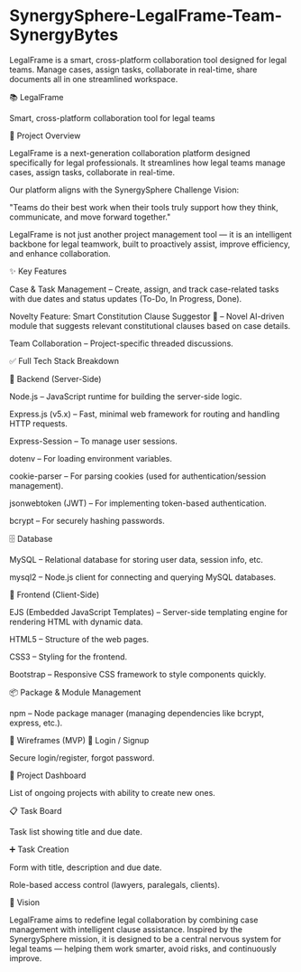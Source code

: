 # SynergySphere-LegalFrame-Team-SynergyBytes
LegalFrame is a smart, cross-platform collaboration tool designed for legal teams. Manage cases, assign tasks, collaborate in real-time, share documents all in one streamlined workspace.

📚 LegalFrame

Smart, cross-platform collaboration tool for legal teams

🚀 Project Overview

LegalFrame is a next-generation collaboration platform designed specifically for legal professionals. It streamlines how legal teams manage cases, assign tasks, collaborate in real-time.

Our platform aligns with the SynergySphere Challenge Vision:

"Teams do their best work when their tools truly support how they think, communicate, and move forward together."

LegalFrame is not just another project management tool — it is an intelligent backbone for legal teamwork, built to proactively assist, improve efficiency, and enhance collaboration.

✨ Key Features

Case & Task Management – Create, assign, and track case-related tasks with due dates and status updates (To-Do, In Progress, Done).

Novelty Feature: Smart Constitution Clause Suggestor 🧠 – Novel AI-driven module that suggests relevant constitutional clauses based on case details.

Team Collaboration – Project-specific threaded discussions.


✅ Full Tech Stack Breakdown

🔧 Backend (Server-Side)

Node.js – JavaScript runtime for building the server-side logic.

Express.js (v5.x) – Fast, minimal web framework for routing and handling HTTP requests.

Express-Session – To manage user sessions.

dotenv – For loading environment variables.

cookie-parser – For parsing cookies (used for authentication/session management).

jsonwebtoken (JWT) – For implementing token-based authentication.

bcrypt – For securely hashing passwords.

🗄 Database

MySQL – Relational database for storing user data, session info, etc.

mysql2 – Node.js client for connecting and querying MySQL databases.

🎨 Frontend (Client-Side)

EJS (Embedded JavaScript Templates) – Server-side templating engine for rendering HTML with dynamic data.

HTML5 – Structure of the web pages.

CSS3 – Styling for the frontend.

Bootstrap – Responsive CSS framework to style components quickly.

📦 Package & Module Management

npm – Node package manager (managing dependencies like bcrypt, express, etc.).





📱 Wireframes (MVP)
🔑 Login / Signup

Secure login/register, forgot password.

📂 Project Dashboard

List of ongoing projects with ability to create new ones.

📋 Task Board

Task list showing title and due date.

➕ Task Creation

Form with title, description and due date.

Role-based access control (lawyers, paralegals, clients).

🌟 Vision

LegalFrame aims to redefine legal collaboration by combining case management with intelligent clause assistance. Inspired by the SynergySphere mission, it is designed to be a central nervous system for legal teams — helping them work smarter, avoid risks, and continuously improve.
